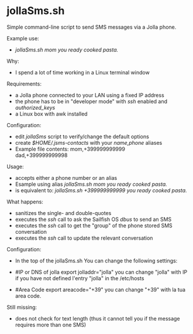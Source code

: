 jollaSms.sh
====

Simple command-line script to send SMS messages via a Jolla phone.


Example use:
- *jollaSms.sh mom you ready cooked pasta.*

Why:
- I spend a lot of time working in a Linux terminal window

Requirements:
- a Jolla phone connected to your LAN using a fixed IP address
- the phone has to be in "developer mode" with *ssh* enabled and *authorized_keys*
- a Linux box with awk installed

Configuration:
- edit *jollaSms* script to verify/change the default options
- create *$HOME/.jsms-contacts* with your *name,phone* aliases
- Example file contents: 
mom,+399999999999	
dad,+399999999998

Usage:
- accepts either a phone number or an alias
- Esample using alias
  *jollaSms.sh mom you ready cooked pasta.*
- is equivalent to:
  *jollaSms.sh +399999999999 you ready cooked pasta.*

What happens:
- sanitizes the single- and double-quotes
- executes the *ssh* call to ask the Sailfish OS *dbus* to send an SMS
- executes the *ssh* call to get the "group" of the phone stored SMS conversation
- executes the *ssh* call to update the relevant conversation

Configuration:
- In the top of the jollaSms.sh You can change the following settings:
- #IP or DNS of jolla
  export jolladdr="jolla"
you can change "jolla" with IP if you have not defined l'entry "jolla" 
in the /etc/hosts

- #Area Code
  export areacode="+39"
  you can change "+39" with la tua area code. 

Still missing:
- does not check for text length (thus it cannot tell you if the message requires more than one SMS)
